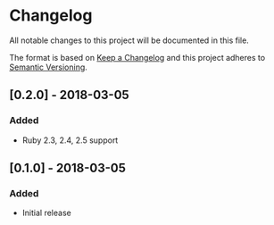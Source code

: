 # Changelog
All notable changes to this project will be documented in this file.

The format is based on [Keep a Changelog](http://keepachangelog.com/en/1.0.0/)
and this project adheres to [Semantic Versioning](http://semver.org/spec/v2.0.0.html).

## [0.2.0] - 2018-03-05
### Added
- Ruby 2.3, 2.4, 2.5 support

## [0.1.0] - 2018-03-05
### Added
- Initial release
